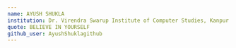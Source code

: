 ```yaml
---
name: AYUSH SHUKLA
institution: Dr. Virendra Swarup Institute of Computer Studies, Kanpur
quote: BELIEVE IN YOURSELF
github_user: AyushShuklagithub
---
```

